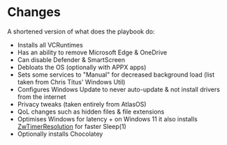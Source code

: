 # Changes
A shortened version of what does the playbook do:
- Installs all VCRuntimes
- Has an ability to remove Microsoft Edge & OneDrive
- Can disable Defender & SmartScreen
- Debloats the OS (optionally with APPX apps)
- Sets some services to "Manual" for decreased background load (list taken from Chris Titus' Windows Util)
- Configures Windows Update to never auto-update & not install drivers from the internet
- Privacy tweaks (taken entirely from AtlasOS)
- QoL changes such as hidden files & file extensions
- Optimises Windows for latency + on Windows 11 it also installs [ZwTimerResolution](https://github.com/LuSlower/ZwTimerResolution) for faster Sleep(1)
- Optionally installs Chocolatey
